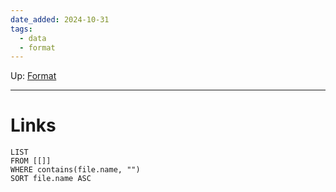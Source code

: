 ```yaml
---
date_added: 2024-10-31
tags:
  - data
  - format
---
```

Up: [Format](Format.md)
___
 
# Links
```dataview
LIST
FROM [[]]
WHERE contains(file.name, "")
SORT file.name ASC
```
